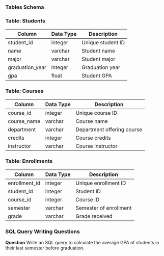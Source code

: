 ### **Tables Schema**

### Table: Students

| Column | Data Type | Description |
| --- | --- | --- |
| student_id | integer | Unique student ID |
| name | varchar | Student name |
| major | varchar | Student major |
| graduation_year | integer | Graduation year |
| gpa | float | Student GPA |

### Table: Courses

| Column | Data Type | Description |
| --- | --- | --- |
| course_id | integer | Unique course ID |
| course_name | varchar | Course name |
| department | varchar | Department offering course |
| credits | integer | Course credits |
| instructor | varchar | Course instructor |

### Table: Enrollments

| Column | Data Type | Description |
| --- | --- | --- |
| enrollment_id | integer | Unique enrollment ID |
| student_id | integer | Student ID |
| course_id | integer | Course ID |
| semester | varchar | Semester of enrollment |
| grade | varchar | Grade received |

### **SQL Query Writing Questions**

**Question**
Write an SQL query to calculate the average GPA of students in their last semester before graduation.

